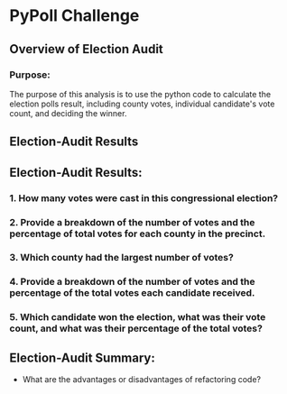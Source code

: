 # PyPoll Challenge

## Overview of Election Audit

### Purpose:
The purpose of this analysis is to use the python code to calculate the election polls result, including county votes, individual candidate's vote count, and deciding the winner. 

## Election-Audit Results

## Election-Audit Results:
### 1. How many votes were cast in this congressional election?
### 2. Provide a breakdown of the number of votes and the percentage of total votes for each county in the precinct.
### 3. Which county had the largest number of votes?
### 4. Provide a breakdown of the number of votes and the percentage of the total votes each candidate received.
### 5. Which candidate won the election, what was their vote count, and what was their percentage of the total votes?


## Election-Audit Summary:

- What are the advantages or disadvantages of refactoring code?

